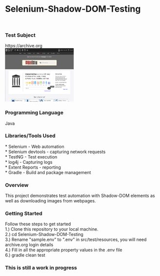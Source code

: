 
<h1>Selenium-Shadow-DOM-Testing</h1><br>


<h3>Test Subject</h3>
https://archive.org<br>
<img src="assets/archive.org.png" width="225" height="175"/>

<h3>Programming Language</h3>
Java <br>

<h3>Libraries/Tools Used</h3> 
* Selenium - Web automation<br>
* Selenium devtools - capturing network requests<br>
* TestNG - Test execution<br>
* log4j - Capturing logs<br>
* Extent Reports - reporting<br>
* Gradle - Build and package management<br>

<h3>Overview</h3>
This project demonstrates test automation with Shadow-DOM elements as well as downloading images from webpages.
<h3>Getting Started</h3>
Follow these steps to get started<br>
1.) Clone this repository to your local machine. <br>
2.) cd Selenium-Shadow-DOM-Testing <br>
3.) Rename "sample.env" to ".env" in src/test/resources, you will need archive.org login details<br>
4.) Fill in all the appropriate property values in the .env file<br>
6.) gradle clean test<br>
<h3>This is still a work in progress</h3>




